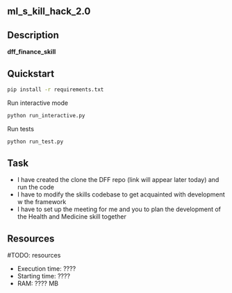 ## ml_s_kill_hack_2.0

## Description

**dff_finance_skill** 
## Quickstart

```bash
pip install -r requirements.txt
```
Run interactive mode
```bash
python run_interactive.py
```
Run tests
```bash
python run_test.py
```
## Task
- I have created the clone the DFF repo (link will appear later today) and run the code
- I have to modify the skills codebase to get acquainted with development w the framework
- I have to set up the meeting for me and you to plan the development of the Health and Medicine skill together



## Resources
#TODO: resources
* Execution time: ????
* Starting time: ????
* RAM: ???? MB
